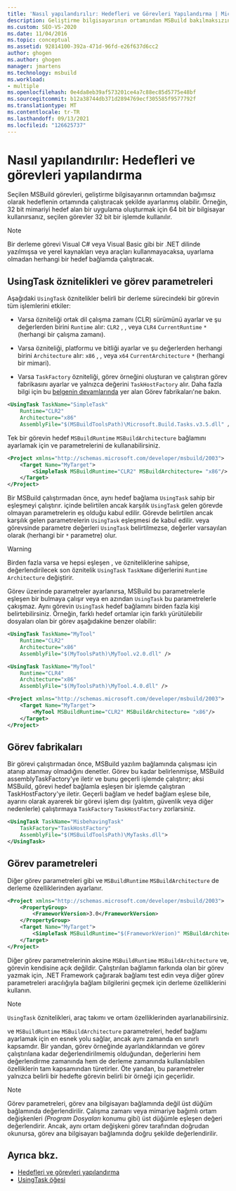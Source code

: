 ```yaml
---
title: 'Nasıl yapılandırılır: Hedefleri ve Görevleri Yapılandırma | Microsoft Docs'
description: Geliştirme bilgisayarının ortamından MSBuild bakılmaksızın, seçilen görev ve görevlerin hedef ortamda çalıştırıla ayarlay öğrenin.
ms.custom: SEO-VS-2020
ms.date: 11/04/2016
ms.topic: conceptual
ms.assetid: 92814100-392a-471d-96fd-e26f637d6cc2
author: ghogen
ms.author: ghogen
manager: jmartens
ms.technology: msbuild
ms.workload:
- multiple
ms.openlocfilehash: 0e4da8eb39af573201ce4a7c88ec85d5775e48bf
ms.sourcegitcommit: b12a38744db371d2894769ecf305585f9577792f
ms.translationtype: MT
ms.contentlocale: tr-TR
ms.lasthandoff: 09/13/2021
ms.locfileid: "126625737"
---
```

# <a name="how-to-configure-targets-and-tasks"></a>Nasıl yapılandırılır: Hedefleri ve görevleri yapılandırma

Seçilen MSBuild görevleri, geliştirme bilgisayarının ortamından bağımsız olarak hedeflenin ortamında çalıştıracak şekilde ayarlanmış olabilir. Örneğin, 32 bit mimariyi hedef alan bir uygulama oluşturmak için 64 bit bir bilgisayar kullanırsanız, seçilen görevler 32 bit bir işlemde kullanılır.

> [!NOTE]
> Bir derleme görevi Visual C# veya Visual Basic gibi bir .NET dilinde yazılmışsa ve yerel kaynakları veya araçları kullanmayacaksa, uyarlama olmadan herhangi bir hedef bağlamda çalıştıracak.

## <a name="usingtask-attributes-and-task-parameters"></a>UsingTask öznitelikleri ve görev parametreleri

Aşağıdaki `UsingTask` öznitelikler belirli bir derleme sürecindeki bir görevin tüm işlemlerini etkiler:

- Varsa özniteliği ortak dil çalışma zamanı (CLR) sürümünü ayarlar ve şu değerlerden birini `Runtime` alır: `CLR2` , , veya `CLR4` `CurrentRuntime` `*` (herhangi bir çalışma zamanı).

- Varsa özniteliği, platformu ve bitliği ayarlar ve şu değerlerden herhangi birini `Architecture` alır: `x86` , , veya `x64` `CurrentArchitecture` `*` (herhangi bir mimari).

- Varsa `TaskFactory` özniteliği, görev örneğini oluşturan ve çalıştıran görev fabrikasını ayarlar ve yalnızca değerini `TaskHostFactory` alır. Daha fazla bilgi için bu [belgenin devamlarında](#task-factories) yer alan Görev fabrikaları'ne bakın.

```xml
<UsingTask TaskName="SimpleTask"
    Runtime="CLR2"
    Architecture="x86"
    AssemblyFile="$(MSBuildToolsPath)\Microsoft.Build.Tasks.v3.5.dll" />
```

Tek bir görevin hedef `MSBuildRuntime` `MSBuildArchitecture` bağlamını ayarlamak için ve parametrelerini de kullanabilirsiniz.

```xml
<Project xmlns="http://schemas.microsoft.com/developer/msbuild/2003">
    <Target Name="MyTarget">
        <SimpleTask MSBuildRuntime="CLR2" MSBuildArchitecture= "x86"/>
    </Target>
</Project>
```

Bir MSBuild çalıştırmadan önce, aynı hedef bağlama `UsingTask` sahip bir eşleşmeyi çalıştırır. içinde belirtilen ancak karşılık `UsingTask` gelen görevde olmayan parametrelerin eş olduğu kabul edilir. Görevde belirtilen ancak karşılık gelen parametrelerin `UsingTask` eşleşmesi de kabul edilir. veya görevsinde parametre değerleri `UsingTask` belirtilmezse, değerler varsayılan olarak (herhangi bir `*` parametre) olur.

> [!WARNING]
> Birden fazla varsa ve hepsi eşleşen , ve özniteliklerine sahipse, değerlendirilecek son öznitelik `UsingTask` `TaskName` diğerlerini `Runtime` `Architecture` değiştirir.

 Görev üzerinde parametreler ayarlanırsa, MSBuild bu parametrelerle eşleşen bir bulmaya çalışır veya en azından `UsingTask` bu parametrelerle çakışmaz. Aynı görevin `UsingTask` hedef bağlamını birden fazla kişi belirtebilirsiniz. Örneğin, farklı hedef ortamlar için farklı yürütülebilir dosyaları olan bir görev aşağıdakine benzer olabilir:

```xml
<UsingTask TaskName="MyTool"
    Runtime="CLR2"
    Architecture="x86"
    AssemblyFile="$(MyToolsPath)\MyTool.v2.0.dll" />

<UsingTask TaskName="MyTool"
    Runtime="CLR4"
    Architecture="x86"
    AssemblyFile="$(MyToolsPath)\MyTool.4.0.dll" />

<Project xmlns="http://schemas.microsoft.com/developer/msbuild/2003">
    <Target Name="MyTarget">
        <MyTool MSBuildRuntime="CLR2" MSBuildArchitecture= "x86"/>
    </Target>
</Project>

```

## <a name="task-factories"></a>Görev fabrikaları

Bir görevi çalıştırmadan önce, MSBuild yazılım bağlamında çalışması için atanıp atanmay olmadığını denetler. Görev bu kadar belirlenmişse, MSBuild assemblyTaskFactory'ye iletir ve bunu geçerli işlemde çalıştırır; aksi MSBuild, görevi hedef bağlamla eşleşen bir işlemde çalıştıran TaskHostFactory'ye iletir. Geçerli bağlam ve hedef bağlam eşlese bile, ayarını olarak ayarerek bir görevi işlem dışı (yalıtım, güvenlik veya diğer nedenlerle) çalıştırmaya `TaskFactory` `TaskHostFactory` zorlarsiniz.

```xml
<UsingTask TaskName="MisbehavingTask"
    TaskFactory="TaskHostFactory"
    AssemblyFile="$(MSBuildToolsPath)\MyTasks.dll">
</UsingTask>
```

## <a name="phantom-task-parameters"></a>Görev parametreleri

Diğer görev parametreleri gibi ve `MSBuildRuntime` `MSBuildArchitecture` de derleme özelliklerinden ayarlanır.

```xml
<Project xmlns="http://schemas.microsoft.com/developer/msbuild/2003">
    <PropertyGroup>
        <FrameworkVersion>3.0</FrameworkVersion>
    </PropertyGroup>
    <Target Name="MyTarget">
        <SimpleTask MSBuildRuntime="$(FrameworkVerion)" MSBuildArchitecture= "x86"/>
    </Target>
</Project>
```

Diğer görev parametrelerinin aksine `MSBuildRuntime` `MSBuildArchitecture` ve, görevin kendisine açık değildir. Çalıştırılan bağlamın farkında olan bir görev yazmak için, .NET Framework çağırarak bağlamı test edin veya diğer görev parametreleri aracılığıyla bağlam bilgilerini geçmek için derleme özelliklerini kullanın.

> [!NOTE]
> `UsingTask` öznitelikleri, araç takımı ve ortam özelliklerinden ayarlanabilirsiniz.

ve `MSBuildRuntime` `MSBuildArchitecture` parametreleri, hedef bağlamı ayarlamak için en esnek yolu sağlar, ancak aynı zamanda en sınırlı kapsamdır. Bir yandan, görev örneğinde ayarlandıklarından ve görev çalıştırılana kadar değerlendirilmemiş olduğundan, değerlerini hem değerlendirme zamanında hem de derleme zamanında kullanılabilen özelliklerin tam kapsamından türetirler. Öte yandan, bu parametreler yalnızca belirli bir hedefte görevin belirli bir örneği için geçerlidir.

> [!NOTE]
> Görev parametreleri, görev ana bilgisayarı bağlamında değil üst düğüm bağlamında değerlendirilir. Çalışma zamanı veya mimariye bağımlı ortam değişkenleri *(Program Dosyaları* konumu gibi) üst düğümle eşleşen değeri değerlendirir. Ancak, aynı ortam değişkeni görev tarafından doğrudan okunursa, görev ana bilgisayarı bağlamında doğru şekilde değerlendirilir.

## <a name="see-also"></a>Ayrıca bkz.

- [Hedefleri ve görevleri yapılandırma](../msbuild/configuring-targets-and-tasks.md)
- [UsingTask öğesi](../msbuild/usingtask-element-msbuild.md)

